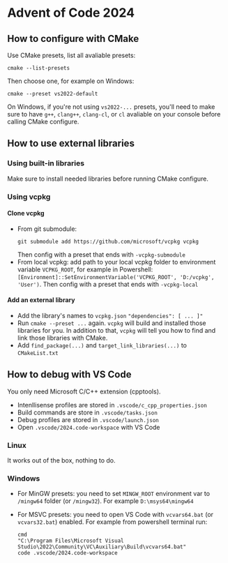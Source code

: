 # Advent of Code 2024



## How to configure with CMake

Use CMake presets, list all avaliable presets:
```
cmake --list-presets
```
Then choose one, for example on Windows:
```
cmake --preset vs2022-default
```
On Windows, if you're not using `vs2022-...` presets, you'll need to make sure to have `g++`, `clang++`, `clang-cl`, or `cl` avaliable on your console before calling CMake configure.


## How to use external libraries

### Using built-in libraries
Make sure to install needed libraries before running CMake configure.

### Using vcpkg

#### Clone vcpkg
- From git submodule:
  ```
  git submodule add https://github.com/microsoft/vcpkg vcpkg
  ```
  Then config with a preset that ends with `-vcpkg-submodule`
- From local vcpkg: add path to your local vcpkg folder to environment variable `VCPKG_ROOT`, for example in Powershell: `[Environment]::SetEnvironmentVariable('VCPKG_ROOT', 'D:/vcpkg', 'User')`. Then config with a preset that ends with `-vcpkg-local`

#### Add an external library
- Add the library's names to `vcpkg.json` `"dependencies": [ ... ]"`
- Run `cmake --preset ...` again. `vcpkg` will build and installed those libraries for you. In addition to that, `vcpkg` will tell you how to find and link those libraries with CMake.
- Add `find_package(...)` and `target_link_libraries(...)` to `CMakeList.txt`


## How to debug with VS Code

You only need Microsoft C/C++ extension (cpptools).

- Intenllisense profiles are stored in `.vscode/c_cpp_properties.json`
- Build commands are store in `.vscode/tasks.json`
- Debug profiles are stored in `.vscode/launch.json`
- Open `.vscode/2024.code-workspace` with VS Code

### Linux

It works out of the box, nothing to do.

### Windows

- For MinGW presets: you need to set `MINGW_ROOT` environment var to `/mingw64` folder (or `/mingw32`). For example `D:\msys64\mingw64`

- For MSVC presets: you need to open VS Code with `vcvars64.bat` (or `vcvars32.bat`) enabled. For example from powershell terminal run:

  ```
  cmd
  "C:\Program Files\Microsoft Visual Studio\2022\Community\VC\Auxiliary\Build\vcvars64.bat"
  code .vscode/2024.code-workspace
  ```

